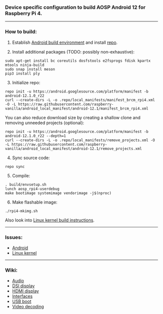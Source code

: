 ### Device specific configuration to build AOSP Android 12 for Raspberry Pi 4.

***

### How to build:

1. Establish [Android build environment](https://source.android.com/setup/initializing) and install [repo](https://source.android.com/docs/setup/develop#installing-repo).

2. Install additional packages (TODO: possibly non-exhaustive):

```
sudo apt-get install bc coreutils dosfstools e2fsprogs fdisk kpartx mtools ninja-build
sudo snap install meson
pip3 install ply
```

3. Initialize repo:

```
repo init -u https://android.googlesource.com/platform/manifest -b android-12.1.0_r22
curl --create-dirs -L -o .repo/local_manifests/manifest_brcm_rpi4.xml -O -L https://raw.githubusercontent.com/raspberry-vanilla/android_local_manifest/android-12.1/manifest_brcm_rpi4.xml
```

You can also reduce download size by creating a shallow clone and removing unneeded projects (optional):

```
repo init -u https://android.googlesource.com/platform/manifest -b android-12.1.0_r22 --depth=1
curl --create-dirs -L -o .repo/local_manifests/remove_projects.xml -O -L https://raw.githubusercontent.com/raspberry-vanilla/android_local_manifest/android-12.1/remove_projects.xml
```

4. Sync source code:

```
repo sync
```

5. Compile:

```
. build/envsetup.sh
lunch aosp_rpi4-userdebug
make bootimage systemimage vendorimage -j$(nproc)
```

6. Make flashable image:

```
./rpi4-mkimg.sh
```

Also look into [Linux kernel build instructions](https://github.com/raspberry-vanilla/android_kernel_manifest/tree/android-12.1).

***

### Issues:

- [Android](https://github.com/raspberry-vanilla/android_local_manifest/issues)
- [Linux kernel](https://github.com/raspberry-vanilla/android_kernel_manifest/issues)

***

### Wiki:

- [Audio](https://github.com/raspberry-vanilla/android_local_manifest/wiki/Audio)
- [DSI display](https://github.com/raspberry-vanilla/android_local_manifest/wiki/DSI-display)
- [HDMI display](https://github.com/raspberry-vanilla/android_local_manifest/wiki/HDMI-display)
- [Interfaces](https://github.com/raspberry-vanilla/android_local_manifest/wiki/Interfaces)
- [USB boot](https://github.com/raspberry-vanilla/android_local_manifest/wiki/USB-boot)
- [Video decoding](https://github.com/raspberry-vanilla/android_local_manifest/wiki/Video-decoding)
